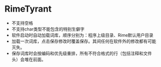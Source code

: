 # RimeTyrant

- 不支持空格
- 不支持char类型不能包含的特别生僻字
- 软件启动时自动加载词库，顺序分别为：程序上级目录、Rime默认用户目录
- 加载一次词库，点击保存修改时覆盖保存。其间任何在软件外的修改都有可能灭失。
- 保存词库时会按编码和优先级重排，所有不符合格式的行（包括注释和文件头）会堆在前面。